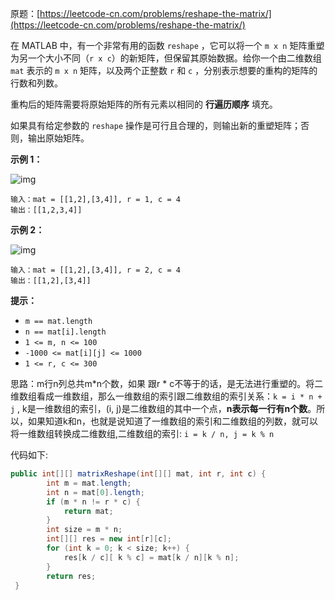 原题：[https://leetcode-cn.com/problems/reshape-the-matrix/](https://leetcode-cn.com/problems/reshape-the-matrix/)

在 MATLAB 中，有一个非常有用的函数 `reshape` ，它可以将一个 `m x n` 矩阵重塑为另一个大小不同（`r x c`）的新矩阵，但保留其原始数据。给你一个由二维数组 `mat` 表示的 `m x n` 矩阵，以及两个正整数 `r` 和 `c` ，分别表示想要的重构的矩阵的行数和列数。

重构后的矩阵需要将原始矩阵的所有元素以相同的 **行遍历顺序** 填充。

如果具有给定参数的 `reshape` 操作是可行且合理的，则输出新的重塑矩阵；否则，输出原始矩阵。

**示例 1：**

![img](https://assets.leetcode.com/uploads/2021/04/24/reshape1-grid.jpg)

```
输入：mat = [[1,2],[3,4]], r = 1, c = 4
输出：[[1,2,3,4]]
```

**示例 2：**

![img](https://assets.leetcode.com/uploads/2021/04/24/reshape2-grid.jpg)

```
输入：mat = [[1,2],[3,4]], r = 2, c = 4
输出：[[1,2],[3,4]]
```

**提示：**

- `m == mat.length`
- `n == mat[i].length`
- `1 <= m, n <= 100`
- `-1000 <= mat[i][j] <= 1000`
- `1 <= r, c <= 300`

思路：m行n列总共m*n个数，如果 跟r * c不等于的话，是无法进行重塑的。将二维数组看成一维数组，那么一维数组的索引跟二维数组的索引关系：`k = i * n + j` , k是一维数组的索引，(i, j)是二维数组的其中一个点，**n表示每一行有n个数**。所以，如果知道k和n，也就是说知道了一维数组的索引和二维数组的列数，就可以将一维数组转换成二维数组,二维数组的索引: `i = k / n, j = k % n`

代码如下:

```java
public int[][] matrixReshape(int[][] mat, int r, int c) {
        int m = mat.length;
        int n = mat[0].length;
        if (m * n != r * c) {
            return mat;
        }
        int size = m * n;
        int[][] res = new int[r][c];
        for (int k = 0; k < size; k++) {
            res[k / c][ k % c] = mat[k / n][k % n];
        }
        return res;
 }
```

